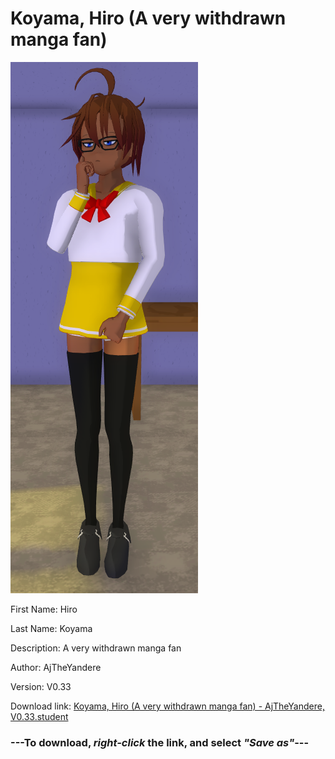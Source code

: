 # Koyama, Hiro (A very withdrawn manga fan)

<img src = "https://raw.githubusercontent.com/Arbiter1223/Daigaku-Gurashi-Custom-Students/master/Students/Files/Koyama%2C%20Hiro%20(A%20very%20withdrawn%20manga%20fan).png">

First Name: Hiro

Last Name: Koyama

Description: A very withdrawn manga fan

Author: AjTheYandere

Version: V0.33

Download link: <a href="https://raw.githubusercontent.com/Arbiter1223/Daigaku-Gurashi-Custom-Students/master/Students/Files/Koyama%2C%20Hiro%20(A%20very%20withdrawn%20manga%20fan)%20-%20AjTheYandere%2C%20V0.33.student">Koyama, Hiro (A very withdrawn manga fan) - AjTheYandere, V0.33.student</a>

### ---**To download, _right-click_ the link, and select _"Save as"_**---
